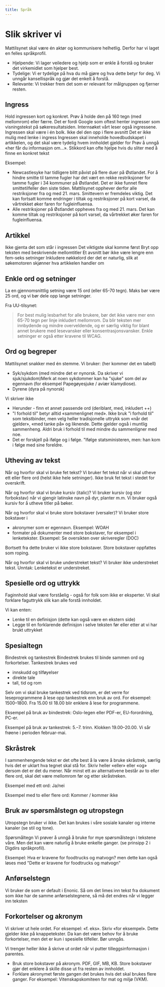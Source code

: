 ```yaml
---
title: Språk
---
```


<!--## Huskeregler (ta vare på)

Som hovedregel bør man bruke store og små bokstaver i overskrifter. Unngå å bruke kursiv i overskrifter.

- *Ikke bruk kursiv i overskrifter*
- Man **bør unngå** å blande ulike **skriftvekter** i samme overskrift.
- I k k e &nbsp; b r u k &nbsp; s t o r e &nbsp; m e l l o m r o m m e l l o m &nbsp; b o k s t a v e n e
- MAN BØR UNNGÅ Å BRUKE STORE BOKSTAVER I OVERSKRIFTER-->

# Slik skriver vi

Mattilsynet skal være én aktør og kommunisere helhetlig. Derfor har vi laget en felles språkprofil.
- Hjelpende: Vi lager veiledere og hjelp som er enkle å forstå og bruker det virkemidlet som hjelper best.
- Tydelige: Vi er tydelige på hva du må gjøre og hva dette betyr for deg. Vi unngår kansellispråk og gjør det enkelt å forstå.
- Relevante: Vi trekker frem det som er relevant for målgruppen og fjerner resten.

## Ingress
Hold ingressen kort og konkret. Prøv å holde den på 160 tegn (med mellomrom) eller færre. Det er fordi Google som oftest henter ingresser som visningstekst på søkeresultatsiden. Internsøket vårt leser også ingressene.
Ingressen skal være i én bolk. Ikke del den opp i flere avsnitt
Det er ikke mulig med lenke i ingress
Ingressen skal inneholde hovedbudskapet i artikkelen, og det skal være tydelig hvem innholdet gjelder for
Prøv å unngå «her får du informasjon om...». Stikkord kan ofte hjelpe hvis du sliter med å finne en konkret tekst

Eksempel:
- Newcastlesyke har tidligere blitt påvist på flere duer på Østlandet. For å hindre smitte til tamme fugler har det vært en rekke restriksjoner for tamme fugler i 34 kommuner på Østlandet. Det er ikke funnet flere smittetilfeller den siste tiden. Mattilsynet opphever derfor alle restriksjoner fra og med 21. mars. Smittevern er fremdeles viktig. Det kan fortsatt komme endringer i tiltak og restriksjoner på kort varsel, da vårtrekket øker faren for fugleinfluensa.
- Alle restriksjoner på Østlandet oppheves fra og med 21. mars. Det kan komme tiltak og restriksjoner på kort varsel, da vårtrekket øker faren for fugleinfluensa.

## Artikkel
Ikke gjenta det som står i ingressen
Det viktigste skal komme først
Bryt opp teksten med beskrivende mellomtitler
Et avsnitt bør ikke være lengre enn fem-seks setninger
Inkludere nøkkelord der det er naturlig, slik at søkemotoren skjønner hva artikkelen handler om

## Enkle ord og setninger
La en gjennomsnittlig setning være 15 ord (eller 65-70 tegn). Maks bør være 25 ord, og vi bør dele opp lange setninger.

Fra UU-tilsynet:
> For best mulig lesbarhet for alle brukere, bør det ikke være mer enn 65-70 tegn per linje inkludert mellomrom. Da blir teksten mer innbydende og mindre overveldende, og er særlig viktig for blant annet brukere med lesevansker eller konsentrasjonsvansker.
Enkle setninger er også etter kravene til WCAG.

## Ord og begreper

Mattilsynet snakker med én stemme. Vi bruker:
(her kommer det en tabell)

- Syk/sykdom (med mindre det er nynorsk. Da skriver vi sjuk/sjukdom)Merk at noen sykdommer kan ha "sjuke" som del av egennavn (for eksempel Papegøyesjuke / aviær klamydiose).
- Dyrene (dyra på nynorsk)

Vi skriver ikke
- Herunder - finn et annet passende ord (deriblant, med, inkludert ++)
- "I forhold til" betyr alltid «sammenlignet med». Ikke bruk "i forhold til" som tekstbinder, men velg heller tradisjonelle uttrykk som «når det gjelder», «med tanke på» og liknende. Dette gjelder også i muntlig sammenheng. Aldri bruk i forhold til med mindre du sammenligner med noe.
- Det er forskjell på ifølge og i følge. "Ifølge statsministeren, men: han kom i følge med sine foreldre.


## Utheving av tekst
Når og hvorfor skal vi bruke fet tekst?
Vi bruker fet tekst når vi skal utheve ett eller flere ord (helst ikke hele setninger). Ikke bruk fet tekst i stedet for overskrift.

Når og hvorfor skal vi bruke kursiv (italic)?
Vi bruker kursiv (og stor forbokstav) når vi gjengir latinske navn på dyr, planter m.m. Vi bruker også kursiv for å utheve titler på bøker.

Når og hvorfor skal vi bruke store bokstaver (versaler)?
Vi bruker store bokstaver i
- akronymer som er egennavn. Eksempel: WOAH
- formater på dokumenter med store bokstaver, for eksempel i lenketekster. Eksempel: Se oversikten over skriveregler (DOC)

Bortsett fra dette bruker vi ikke store bokstaver. Store bokstaver oppfattes som roping.

Når og hvorfor skal vi bruke understreket tekst?
Vi bruker ikke understreket tekst.
Unntak: Lenketekst er understreket.


## Spesielle ord og uttrykk

Faginnhold skal være forståelig - også for folk som ikke er eksperter.
Vi skal forklare faguttrykk slik kan alle forstå innholdet.

Vi kan enten:
- Lenke til en definisjon (dette kan også være en ekstern side)
- Legge til en forklarende definisjon i selve teksten før eller etter at vi har brukt uttrykket


## Spesialtegn
Bindestrek og tankestrek
Bindestrek brukes til binde sammen ord og forkortelser. Tankestrek brukes ved
- innskudd og tilføyelser
- direkte tale
- tall, tid og rom

Selv om vi skal bruke tankestrek ved tidsrom, er det verre for leseprogrammene å lese opp tankestrek enn bruk av ord. For eksempel: 1500&ndash;1800. Fra 15.00 til 18.00 blir enklere å lese for programmene.

Eksempel på bruk av bindestrek:
Oslo-legen eller PDF-er, EU-forordning, PC-er.

Eksempel på bruk av tankestrek:
5.&ndash;7. trinn. Klokken 19.00&ndash;20.00. Vi sår frøene i perioden februar-mai.

## Skråstrek
I sammenhengende tekst er det ofte best å la være å bruke skråstrek, særlig hvis det er uklart hva tegnet skal stå for. Skriv heller «eller» eller «og» dersom det er det du mener.
Når minst ett av alternativene består av to eller flere ord, skal det være mellomrom før og etter skråstreken.

Eksempel med ett ord:
Ja/nei

Eksempel med to eller flere ord:
Kommer / kommer ikke

## Bruk av spørsmålstegn og utropstegn
Utropstegn bruker vi ikke.
Det kan brukes i våre sosiale kanaler og interne kanaler (se stil og tone).

Spørsmåltegn
Vi prøver å unngå å bruke for mye spørsmålstegn i tekstene våre. Men det kan være naturlig å bruke enkelte ganger. (se prinsipp 2 i Digdirs språkprofil).

Eksempel:
Hva er kravene for foodtrucks og matvogn?
men dette kan også løses med "Dette er kravene for foodtrucks og matvogn"

## Anførselstegn
Vi bruker de som er default i Enonic. Så om det limes inn tekst fra dokument som ikke har de samme anførselstegnene, så må det endres når vi legger inn teksten

## Forkortelser og akronym
Vi skriver ut hele ordet. For eksempel: «f. eks». Skriv «for eksempel». Dette gjelder ikke på knappetekster. Da kan det være behov for å bruke forkortelser, men det er kun i spesielle tilfeller. Bør unngås.

Vi trenger heller ikke å skrive ut ordet når vi putter tilleggsinformasjon i parentes.
- Bruk store bokstaver på akronym. PDF, GIF, MB, KB. Store bokstaver gjør det enklere å skille disse ut fra resten av innholdet.
- Forklare akronymet første gangen det brukes hvis det skal brukes flere ganger. For eksempel: Vitenskapskomiteen for mat og miljø (VKM). 
